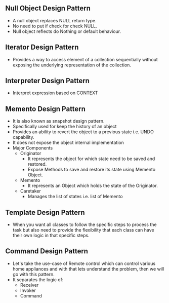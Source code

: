 ## **Null Object Design Pattern**
- A null object replaces NULL return type.
- No need to put if check for check NULL.
- Null object reflects do Nothing or default behaviour.

## **Iterator Design Pattern**
- Provides a way to access element of a collection sequentially without exposing the underlying representation of the collection.

## **Interpreter Design Pattern**
- Interpret expression based on CONTEXT

## **Memento Design Pattern**
- It is also known as snapshot design pattern.
- Specifically used for keep the history of an object
- Provides an ability to revert the object to a previous state i.e. UNDO capability.
- It does not expose the object internal implementation
- Major Components
  - Originator 
    - It represents the object for which state need to be saved and restored.
    - Expose Methods to save and restore its state using Memento Object.
  - Memento
    - It represents an Object which holds the state of the Originator.
  - Caretaker
    - Manages the list of states i.e. list of Memento

## **Template Design Pattern**
- When you want all classes to follow the specific steps to process the task but also need to provide the flexibility that each class can have their own logic in that specific steps.

## **Command Design Pattern**
- Let's take the use-case of Remote control which can control various home appliances and with that lets understand the problem, then we will go with this pattern.
- It separates the logic of:
  - Receiver
  - Invoker
  - Command